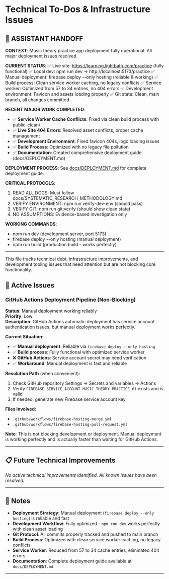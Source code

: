 # Technical To-Dos & Infrastructure Issues

## 🎯 ASSISTANT HANDOFF

**CONTEXT**: Music theory practice app deployment fully operational. All major deployment issues resolved.

**CURRENT STATUS**:
✅ Live site: https://learning.lightbath.com/practice (fully functional)
✅ Local dev: npm run dev → http://localhost:5173/practice 
✅ Manual deployment: firebase deploy --only hosting (reliable & working)
✅ Build process: Clean service worker caching, no legacy conflicts
✅ Service worker: Optimized from 57 to 34 entries, no 404 errors
✅ Development environment: Favicon and assets loading properly
✅ Git state: Clean, main branch, all changes committed

**RECENT MAJOR WORK COMPLETED**:
- ✅ **Service Worker Cache Conflicts**: Fixed via clean build process with public-clean/
- ✅ **Live Site 404 Errors**: Resolved asset conflicts, proper cache management
- ✅ **Development Environment**: Fixed favicon 404s, logo loading issues
- ✅ **Build Process**: Optimized with no legacy file pollution
- ✅ **Documentation**: Created comprehensive deployment guide (docs/DEPLOYMENT.md)

**DEPLOYMENT PROCESS**: See [docs/DEPLOYMENT.md](../docs/DEPLOYMENT.md) for complete deployment guide.

**CRITICAL PROTOCOLS**:
1. READ ALL DOCS: Must follow docs/SYSTEMATIC_RESEARCH_METHODOLOGY.md
2. VERIFY ENVIRONMENT: npm run verify-dev-env (should pass)
3. VERIFY GIT: npm run git:verify (should show clean state)
4. NO ASSUMPTIONS: Evidence-based investigation only

**WORKING COMMANDS**:
- npm run dev (development server, port 5173)
- firebase deploy --only hosting (manual deployment)
- npm run build (production build - works perfectly)

---

This file tracks technical debt, infrastructure improvements, and development tooling issues that need attention but are not blocking core functionality.

## 🚨 Active Issues

### GitHub Actions Deployment Pipeline (Non-Blocking)
**Status**: Manual deployment working reliably  
**Priority**: Low  
**Description**: GitHub Actions automatic deployment has service account authentication issues, but manual deployment works perfectly.

**Current Situation**:
- ✅ **Manual deployment**: Reliable via `firebase deploy --only hosting`
- ✅ **Build process**: Fully functional with optimized service worker
- ❌ **GitHub Actions**: Service account secret may need verification
- ✅ **Workaround**: Manual deployment is fast and reliable

**Resolution Path** (when convenient):
1. Check GitHub repository Settings → Secrets and variables → Actions
2. Verify `FIREBASE_SERVICE_ACCOUNT_MUSIC_THEORY_PRACTICE_01` exists and is valid
3. If needed, generate new Firebase service account key

**Files Involved**:
- `.github/workflows/firebase-hosting-merge.yml`
- `.github/workflows/firebase-hosting-pull-request.yml`

**Note**: This is not blocking development or deployment. Manual deployment is working perfectly and is actually faster than waiting for GitHub Actions.

---

## 📋 Future Technical Improvements

*No active technical improvements identified. All known issues have been resolved.*

---



## 📝 Notes

- **Deployment Strategy**: Manual deployment (`firebase deploy --only hosting`) is reliable and fast
- **Development Workflow**: Fully optimized - `npm run dev` works perfectly with clean asset loading
- **Git Protocol**: All commits properly tracked and pushed to main branch
- **Build Process**: Optimized with clean service worker caching, no legacy conflicts
- **Service Worker**: Reduced from 57 to 34 cache entries, eliminated 404 errors
- **Documentation**: Complete deployment guide available at `docs/DEPLOYMENT.md`

--- 